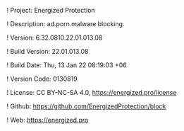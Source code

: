 ! Project: Energized Protection

! Description: ad.porn.malware blocking.

! Version: 6.32.0810.22.01.013.08

! Build Version: 22.01.013.08

! Build Date: Thu, 13 Jan 22 08:19:03 +06

! Version Code: 0130819

! License: CC BY-NC-SA 4.0, https://energized.pro/license

! Github: https://github.com/EnergizedProtection/block

! Web: https://energized.pro
